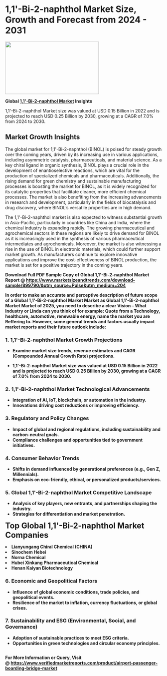 <H1>1,1'-Bi-2-naphthol Market Size, Growth and Forecast from 2024 - 2031</H1><img class="aligncenter size-medium wp-image-584254" src="https://thirdeyenews.in/wp-content/uploads/2024/09/Global-Market-Research-300x168.jpeg" alt="" width="300" height="168" /><p><strong>Global&nbsp;<a href="https://www.marketsizeandtrends.com/download-sample/899790/&amp;utm_source=Pulse&amp;utm_medium=204">1,1'-Bi-2-naphthol Market</a> Insights</strong></p><p>1,1'-Bi-2-naphthol Market size was valued at USD 0.15 Billion in 2022 and is projected to reach USD 0.25 Billion by 2030, growing at a CAGR of 7.0% from 2024 to 2030.</p><p><h2>Market Growth Insights</h2> <p>The global market for 1,1'-Bi-2-naphthol (BINOL) is poised for steady growth over the coming years, driven by its increasing use in various applications, including asymmetric catalysis, pharmaceuticals, and material science. As a key chiral ligand in organic synthesis, BINOL plays a crucial role in the development of enantioselective reactions, which are vital for the production of specialized chemicals and pharmaceuticals. Additionally, the rising demand for green chemistry and sustainable manufacturing processes is boosting the market for BINOL, as it is widely recognized for its catalytic properties that facilitate cleaner, more efficient chemical processes. The market is also benefiting from the increasing advancements in research and development, particularly in the fields of biocatalysis and drug discovery, where BINOL’s versatile properties are in high demand.</p> <p><strong></strong></p> <p>The 1,1'-Bi-2-naphthol market is also expected to witness substantial growth in Asia-Pacific, particularly in countries like China and India, where the chemical industry is expanding rapidly. The growing pharmaceutical and agrochemical sectors in these regions are likely to drive demand for BINOL as it is increasingly used in the synthesis of various pharmaceutical intermediates and agrochemicals. Moreover, the market is also witnessing a rise in the use of BINOL in electronic materials, which could further support market growth. As manufacturers continue to explore innovative applications and improve the cost-effectiveness of BINOL production, the market is set for a positive trajectory in the coming years. <p><strong></p><p><span class=""><strong>Download Full PDF Sample Copy of Global 1,1'-Bi-2-naphthol Market Report</strong> @ <a href="https://www.marketsizeandtrends.com/download-sample/899790/&amp;utm_source=Pulse&amp;utm_medium=204" target="_blank">https://www.marketsizeandtrends.com/download-sample/899790/&amp;utm_source=Pulse&amp;utm_medium=204</a></span></p><p>In order to make an accurate and perceptive description of future scope of a Global&nbsp;1,1'-Bi-2-naphthol Market Market as Global&nbsp;1,1'-Bi-2-naphthol Market Market of 2025, you need to describe a clear Vision &ndash; What Industry or Linda can you think of for example: Quote from a Technology, healthcare, automotive, renewable energy, name the market you are Reffering to. However, some general trends and factors usually impact market reports and their future outlook include:</p><h3>1.&nbsp;<strong>1,1'-Bi-2-naphthol Market Growth Projections</strong></h3><ul><li>Examine market size trends, revenue estimates and CAGR (Compounded Annual Growth Rate) projections.</li><li><p>1,1'-Bi-2-naphthol Market size was valued at USD 0.15 Billion in 2022 and is projected to reach USD 0.25 Billion by 2030, growing at a CAGR of 7.0% from 2024 to 2030.</p></li></ul><h3>2.&nbsp;<strong>1,1'-Bi-2-naphthol Market Technological Advancements</strong></h3><ul><li>Integration of AI, IoT, blockchain, or automation in the industry.</li><li>Innovations driving cost reductions or improving efficiency.</li></ul><h3>3.&nbsp;<strong>Regulatory and Policy Changes</strong></h3><ul><li>Impact of global and regional regulations, including sustainability and carbon-neutral goals.</li><li>Compliance challenges and opportunities tied to government initiatives.</li></ul><h3>4.&nbsp;<strong>Consumer Behavior Trends</strong></h3><ul><li>Shifts in demand influenced by generational preferences (e.g., Gen Z, Millennials).</li><li>Emphasis on eco-friendly, ethical, or personalized products/services.</li></ul><h3>5.&nbsp;<strong>Global 1,1'-Bi-2-naphthol Market Competitive Landscape</strong></h3><ul><li>Analysis of key players, new entrants, and partnerships shaping the industry.</li><li>Strategies for differentiation and market penetration.</li></ul><p data-pm-slice="1 1 []"><span style="color: inherit; font-family: inherit; font-size: 25px;">Top Global 1,1'-Bi-2-naphthol Market Companies</span></p><div class="" data-test-id=""><p><li>Lianyungang Chiral Chemical (CHINA)</li><li> Sinochem Hebei</li><li> Norna Chemical</li><li> Hubei Xinkang Pharmaceutical Chemical</li><li> Henan Kaiyan Biotechnology</li></p></div><h3>6.&nbsp;<strong>Economic and Geopolitical Factors</strong></h3><ul><li>Influence of global economic conditions, trade policies, and geopolitical events.</li><li>Resilience of the market to inflation, currency fluctuations, or global crises.</li></ul><h3>7.&nbsp;<strong>Sustainability and ESG (Environmental, Social, and Governance)</strong></h3><ul><li>Adoption of sustainable practices to meet ESG criteria.</li><li>Opportunities in green technologies and circular economy principles.</li></ul><h2><strong style="font-size: 14px;">For More Information or Query, Visit @&nbsp;</strong><a style="background-color: #ffffff; font-size: 14px;" href="https://www.marketsizeandtrends.com/report/11-bi-2-naphthol-market/" target="_blank">https://www.verifiedmarketreports.com/product/airport-passenger-boarding-bridge-market</a></h2>
